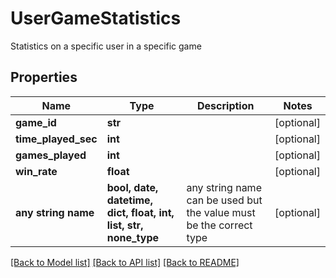 # UserGameStatistics

Statistics on a specific user in a specific game

## Properties
Name | Type | Description | Notes
------------ | ------------- | ------------- | -------------
**game_id** | **str** |  | [optional] 
**time_played_sec** | **int** |  | [optional] 
**games_played** | **int** |  | [optional] 
**win_rate** | **float** |  | [optional] 
**any string name** | **bool, date, datetime, dict, float, int, list, str, none_type** | any string name can be used but the value must be the correct type | [optional]

[[Back to Model list]](../README.md#documentation-for-models) [[Back to API list]](../README.md#documentation-for-api-endpoints) [[Back to README]](../README.md)


